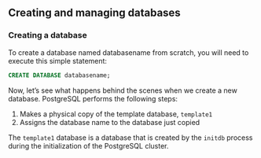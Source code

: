 ## Creating and managing databases

### Creating a database

To create a database named databasename from scratch, you will need to execute this simple
statement:

```sql
CREATE DATABASE databasename;
```

Now, let’s see what happens behind the scenes when we create a new database. PostgreSQL
performs the following steps:

1. Makes a physical copy of the template database, `template1`
1. Assigns the database name to the database just copied

The `template1` database is a database that is created by the `initdb` process during the initialization of the PostgreSQL cluster.





